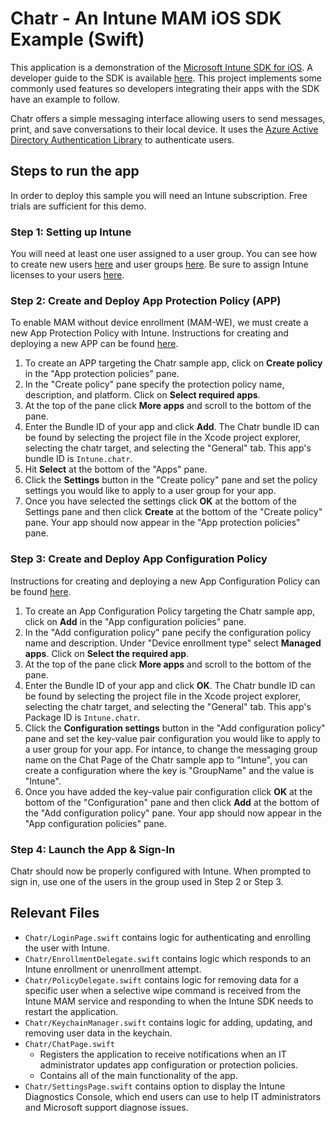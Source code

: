 # Chatr - An Intune MAM iOS SDK Example (Swift)
This application is a demonstration of the [Microsoft Intune SDK for iOS](https://github.com/msintuneappsdk/ms-intune-app-sdk-ios). A developer guide to the SDK is available [here](https://docs.microsoft.com/intune/app-sdk-ios). This project implements some commonly used features so developers integrating their apps with the SDK have an example to follow. 

Chatr offers a simple messaging interface allowing users to send messages, print, and save conversations to their local device. It uses the [Azure Active Directory Authentication Library](https://github.com/AzureAD/azure-activedirectory-library-for-objc) to authenticate users.

## Steps to run the app
In order to deploy this sample you will need an Intune subscription. Free trials are sufficient for this demo.

### Step 1: Setting up Intune
You will need at least one user assigned to a user group. You can see how to create new users [here](https://docs.microsoft.com/intune/users-add) and user groups [here](https://docs.microsoft.com/intune/groups-add). Be sure to assign Intune licenses to your users [here](https://docs.microsoft.com/intune/get-started-users).

### Step 2: Create and Deploy App Protection Policy (APP)
To enable MAM without device enrollment (MAM-WE), we must create a new App Protection Policy with Intune. Instructions for creating and deploying a new APP can be found [here](https://docs.microsoft.com/intune/app-protection-policies). 
1. To create an APP targeting the Chatr sample app, click on **Create policy** in the "App protection policies" pane. 
1. In the "Create policy" pane specify the protection policy name, description, and platform. Click on **Select required apps**.
1. At the top of the pane click **More apps** and scroll to the bottom of the pane.
1. Enter the Bundle ID of your app and click **Add**. The Chatr bundle ID can be found by selecting the project file in the Xcode project explorer, selecting the chatr target, and selecting the "General" tab. This app's bundle ID is `Intune.chatr`.
1. Hit **Select** at the bottom of the "Apps" pane.
1. Click the **Settings** button in the "Create policy" pane and set the policy settings you would like to apply to a user group for your app.
1. Once you have selected the settings click **OK** at the bottom of the Settings pane and then click **Create** at the bottom of the "Create policy" pane. Your app should now appear in the "App protection policies" pane.
     
### Step 3: Create and Deploy App Configuration Policy
Instructions for creating and deploying a new App Configuration Policy can be found [here](https://docs.microsoft.com/intune/app-configuration-policies-use-ios). 
1. To create an App Configuration Policy targeting the Chatr sample app, click on **Add** in the "App configuration policies" pane. 
1. In the "Add configuration policy" pane pecify the configuration policy name and description. Under "Device enrollment type" select **Managed apps**. Click on **Select the required app**. 
1. At the top of the pane click **More apps** and scroll to the bottom of the pane.
1. Enter the Bundle ID of your app and click **OK**. The Chatr bundle ID can be found by selecting the project file in the Xcode project explorer, selecting the chatr target, and selecting the "General" tab. This app's Package ID is `Intune.chatr`.
1. Click the **Configuration settings** button in the "Add configuration policy" pane and set the key-value pair configuration you would like to apply to a user group for your app. For intance, to change the messaging group name on the Chat Page of the Chatr sample app to "Intune", you can create a configuration where the key is "GroupName" and the value is "Intune".
1. Once you have added the key-value pair configuration click **OK** at the bottom of the "Configuration" pane and then click **Add** at the bottom of the "Add configuration policy" pane. Your app should now appear in the "App configuration policies" pane.
    
### Step 4: Launch the App & Sign-In
Chatr should now be properly configured with Intune. When prompted to sign in, use one of the users in the group used in Step 2 or Step 3. 
## Relevant Files
- `Chatr/LoginPage.swift` contains logic for authenticating and enrolling the user with Intune.
- `Chatr/EnrollmentDelegate.swift` contains logic which responds to an Intune enrollment or unenrollment attempt.
- `Chatr/PolicyDelegate.swift` contains logic for removing data for a specific user when a selective wipe command is received from the Intune MAM service and responding to when the Intune SDK needs to restart the application.
- `Chatr/KeychainManager.swift` contains logic for adding, updating, and removing user data in the keychain.
- `Chatr/ChatPage.swift` 
    - Registers the application to receive notifications when an IT administrator updates app configuration or protection policies.
    - Contains all of the main functionality of the app.
- `Chatr/SettingsPage.swift` contains option to display the Intune Diagnostics Console, which end users can use to help IT administrators and Microsoft support diagnose issues.
